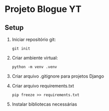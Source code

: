 # Projeto Blogue YT

## Setup

1. Iniciar repositório git:

    ```
    git init
    ```

2. Criar ambiente virtual:

    ```
    python -m venv .venv
    ```


3. Criar arquivo .gitignore para projetos Django

4. Criar arquivo requirements.txt

    ```
    pip freeze >> requirements.txt
    ```
5. Instalar bibliotecas necessárias